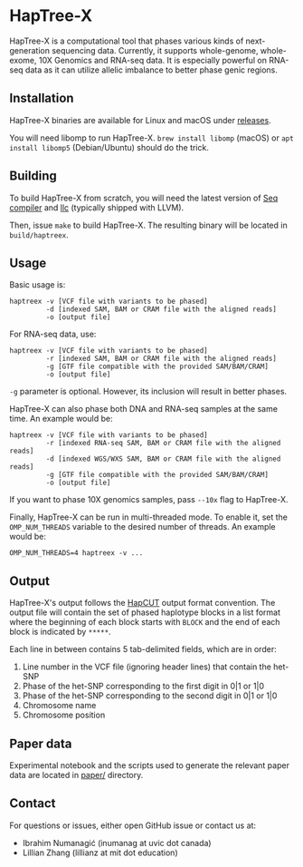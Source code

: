 # HapTree-X

HapTree-X is a computational tool that phases various kinds of next-generation sequencing data. 
Currently, it supports whole-genome, whole-exome, 10X Genomics and RNA-seq data. 
It is especially powerful on RNA-seq data as it can utilize allelic imbalance to better phase genic regions.

## Installation

HapTree-X binaries are available for Linux and macOS under [releases](https://github.com/0xTCG/haptreex/releases).

You will need libomp to run HapTree-X. 
`brew install libomp` (macOS) or `apt install libomp5` (Debian/Ubuntu) should do the trick.

## Building

To build HapTree-X from scratch, you will need the latest version of [Seq compiler](https://seq-lang.org) and [llc](https://llvm.org/docs/CommandGuide/llc.html) (typically shipped with LLVM).

Then, issue `make` to build HapTree-X. The resulting binary will be located in `build/haptreex`.

## Usage

Basic usage is:
```
haptreex -v [VCF file with variants to be phased]
         -d [indexed SAM, BAM or CRAM file with the aligned reads]
         -o [output file]
```

For RNA-seq data, use:
```
haptreex -v [VCF file with variants to be phased]
         -r [indexed SAM, BAM or CRAM file with the aligned reads]
         -g [GTF file compatible with the provided SAM/BAM/CRAM]
         -o [output file]
```
`-g` parameter is optional. However, its inclusion will result in better phases.

HapTree-X can also phase both DNA and RNA-seq samples at the same time. An example would be:
```
haptreex -v [VCF file with variants to be phased]
         -r [indexed RNA-seq SAM, BAM or CRAM file with the aligned reads]
         -d [indexed WGS/WXS SAM, BAM or CRAM file with the aligned reads]
         -g [GTF file compatible with the provided SAM/BAM/CRAM]
         -o [output file]
```

If you want to phase 10X genomics samples, pass `--10x` flag to HapTree-X.

Finally, HapTree-X can be run in multi-threaded mode. To enable it, set the `OMP_NUM_THREADS` variable to the desired number of threads.
An example would be:
```
OMP_NUM_THREADS=4 haptreex -v ...
```

## Output

HapTree-X's output follows the [HapCUT](https://github.com/vibansal/HapCUT2) output format convention. The output file will contain the set of phased haplotype blocks in a list format where the beginning of each block starts with `BLOCK` and the end of each block is indicated by `*****`.

Each line in between contains 5 tab-delimited fields, which are in order:
1. Line number in the VCF file (ignoring header lines) that contain the het-SNP
2. Phase of the het-SNP corresponding to the first digit in 0|1 or 1|0
3. Phase of the het-SNP corresponding to the second digit in 0|1 or 1|0
4. Chromosome name
5. Chromosome position 

## Paper data

Experimental notebook and the scripts used to generate the relevant paper data are located in [paper/](paper) directory.

## Contact

For questions or issues, either open GitHub issue or contact us at:

- Ibrahim Numanagić (inumanag at uvic dot canada)
- Lillian Zhang (lillianz at mit dot education)

